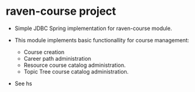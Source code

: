 # raven-course project
* Simple JDBC Spring implementation for raven-course module.
* This module implements basic functionallity for course management:
	* Course creation
	* Career path administration
	* Resource course catalog administration.
	* Topic Tree course catalog administration.

* See hs
<!--stackedit_data:
eyJoaXN0b3J5IjpbMTg3NTI2MjYxMSwtMTc0ODExOTEwNl19
-->